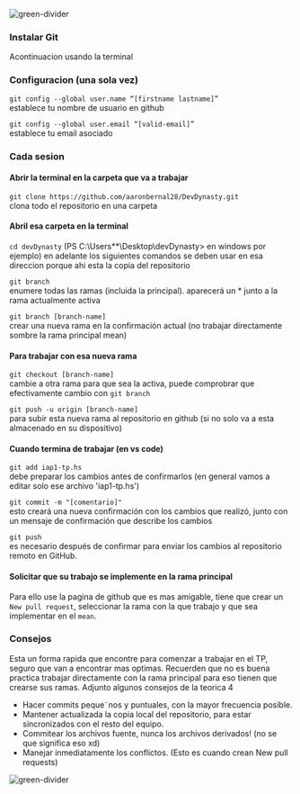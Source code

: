 ![green-divider](https://user-images.githubusercontent.com/7065401/52071924-c003ad80-2562-11e9-8297-1c6595f8a7ff.png)
### Instalar Git
Acontinuacion usando la terminal
### Configuracion (una sola vez)

```git config --global user.name “[firstname lastname]”```<br />
establece tu nombre de usuario en github

```git config --global user.email “[valid-email]”```<br />
establece tu email asociado

### Cada sesion

#### Abrir la terminal en la carpeta que va a trabajar
```git clone https://github.com/aaronbernal28/DevDynasty.git```<br />
clona todo el repositorio en una carpeta

#### Abril esa carpeta en la terminal
```cd devDynasty``` (PS C:\Users\**\Desktop\devDynasty> en windows por ejemplo) en adelante los siguientes comandos se deben usar en esa direccion porque ahi esta la copia del repositorio

```git branch```<br />
enumere todas las ramas (incluida la principal). aparecerá un * junto a la rama actualmente activa

```git branch [branch-name]``` <br />
crear una nueva rama en la confirmación actual (no trabajar directamente sombre la rama principal mean)

#### Para trabajar con esa nueva rama
```git checkout [branch-name]``` <br />
cambie a otra rama para que sea la activa, puede comprobrar que efectivamente cambio con ```git branch```

```git push -u origin [branch-name]```<br />
para subir esta nueva rama al repositorio en github (si no solo va a esta almacenado en su dispositivo)

#### Cuando termina de trabajar (en vs code)

```git add iap1-tp.hs```<br />
debe preparar los cambios antes de confirmarlos (en general vamos a editar solo ese archivo 'iap1-tp.hs')

```git commit -m "[comentario]"```<br />
esto creará una nueva confirmación con los cambios que realizó, junto con un mensaje de confirmación que describe los cambios

```git push``` <br />
es necesario después de confirmar para enviar los cambios al repositorio remoto en GitHub.

#### Solicitar que su trabajo se implemente en la rama principal
Para ello use la pagina de github que es mas amigable, tiene que crear un ```New pull request```, seleccionar la rama con la que trabajo y que sea implementar en el ```mean```.

### Consejos
Esta un forma rapida que encontre para comenzar a trabajar en el TP, seguro que van a encontrar mas optimas. Recuerden que no es buena practica trabajar directamente con la rama principal para eso tienen que crearse sus ramas. Adjunto algunos consejos de la teorica 4
- Hacer commits peque˜nos y puntuales, con la mayor frecuencia posible.
- Mantener actualizada la copia local del repositorio, para estar sincronizados con el resto del equipo.
- Commitear los archivos fuente, nunca los archivos derivados! (no se que significa eso xd)
- Manejar inmediatamente los conflictos. (Esto es cuando crean New pull requests)

![green-divider](https://user-images.githubusercontent.com/7065401/52071924-c003ad80-2562-11e9-8297-1c6595f8a7ff.png)

